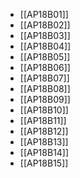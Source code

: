- [[AP18B01]]
- [[AP18B02]]
- [[AP18B03]]
- [[AP18B04]]
- [[AP18B05]]
- [[AP18B06]]
- [[AP18B07]]
- [[AP18B08]]
- [[AP18B09]]
- [[AP18B10]]
- [[AP18B11]]
- [[AP18B12]]
- [[AP18B13]]
- [[AP18B14]]
- [[AP18B15]]